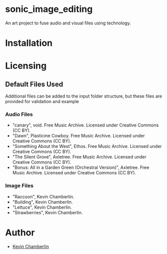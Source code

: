 # sonic_image_editing
An art project to fuse audio and visual files using technology. 

# Installation

# Licensing
## Default Files Used
Additional files can be added to the input folder structure, but these files are provided for validation and example
### Audio Files
- "canary", void. Free Music Archive. Licensed under Creative Commons (CC BY).
- "Dawn", Plasticine Cowboy. Free Music Archive. Licensed under Creative Commons (CC BY).
- "Something About the West", Ethos. Free Music Archive. Licensed under Creative Commons (CC BY).
- "The Silent Grove", Axletree. Free Music Archive. Licensed under Creative Commons (CC BY).
- "Bonus: All in a Garden Green (Orchestral Version)", Axletree. Free Music Archive. Licensed under Creative Commons (CC BY).

### Image Files
- "Raccoon", Kevin Chamberlin.
- "Building", Kevin Chamberlin.
- "Lettuce", Kevin Chamberlin.
- "Strawberries", Kevin Chamberlin.

# Author
- [Kevin Chamberlin](https://github.com/chamberlinkevin/)